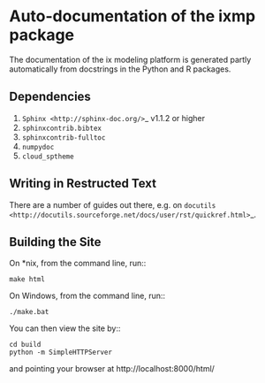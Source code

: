 Auto-documentation of the ixmp package
======================================

The documentation of the ix modeling platform is generated
partly automatically from docstrings in the Python and R packages.

Dependencies
------------

1. `Sphinx <http://sphinx-doc.org/>`_ v1.1.2 or higher
2. `sphinxcontrib.bibtex`
3. `sphinxcontrib-fulltoc`
4. `numpydoc`
5. `cloud_sptheme`

Writing in Restructed Text
--------------------------

There are a number of guides out there, e.g. on `docutils
<http://docutils.sourceforge.net/docs/user/rst/quickref.html>`_.

Building the Site
-----------------

On *nix, from the command line, run::

    make html

On Windows, from the command line, run::

    ./make.bat

You can then view the site by::

    cd build
    python -m SimpleHTTPServer

and pointing your browser at http://localhost:8000/html/
